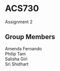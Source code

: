 # ACS730
Assignment 2

## Group Members
Amenda Fernando  
Philip Tam  
Salisha Giri  
Sri Shidhart  
